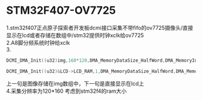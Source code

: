 # STM32F407-OV7725
1.stm32f407正点原子探索者开发板dcmi接口采集不带fifo的ov7725摄像头/直接显示在lcd或者存储在数组中/stm32提供时钟xclk给ov7725<br>
2.A8脚分频系统时钟给xclk<br>
3.
```c
DCMI_DMA_Init((u32)img,160*120,DMA_MemoryDataSize_HalfWord,DMA_MemoryInc_Enable);//DCMI DMA配置 
```
```c
DCMI_DMA_Init((u32)&LCD->LCD_RAM,1,DMA_MemoryDataSize_HalfWord,DMA_MemoryInc_Disable);//DCMI DMA配置  
```
上一句是图像存储在img数组中，下一句是直接显示在lcd上<br>
4.采集分辨率为120*160 考虑到stm32f4的ram大小<br>
